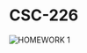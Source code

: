 # CSC-226
![HOMEWORK 1](https://user-images.githubusercontent.com/103693728/190314804-c8d6d6fe-735e-4af0-82e1-7b1ebd5d3679.png)
